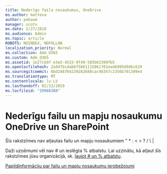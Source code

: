 ```yaml
---
title: Nederīgs faila nosaukumus, OneDrive
ms.author: matteva
author: pebaum
manager: scotv
ms.date: 2/27/2018
ms.audience: Admin
ms.topic: article
ROBOTS: NOINDEX, NOFOLLOW
localization_priority: Normal
ms.collection: Adm_O365
ms.custom: Adm_O365
ms.assetid: 1e27cb97-e3e5-4533-9f49-585b63399fb5
ms.openlocfilehash: 2a447bcdabbf5661115861701eadb905d9dbc629
ms.sourcegitcommit: 6bd248764239282688cac98347c2356b701389e4
ms.translationtype: MT
ms.contentlocale: lv-LV
ms.lasthandoff: 02/13/2019
ms.locfileid: "29968388"
---
```

# <a name="invalid-file-and-folder-names-in-onedrive-and-sharepoint"></a>Nederīgu failu un mapju nosaukumu OneDrive un SharePoint

Šīs rakstzīmes nav atļautas failu un mapju nosaukumiem " \* : \< \> ? / \ | 
  
Daži uzņēmumi vēl nav # un ieslēgta % atbalstu. Lai uzzinātu, kā atļaut šīs rakstzīmes jūsu organizācijā, sk. [ļaujot # un % atbalstu](https://go.microsoft.com/fwlink/?linkid=862611). 
  
[Papildinformāciju par failu un mapju nosaukumu ierobežojumi](https://go.microsoft.com/fwlink/?linkid=866430)
  

